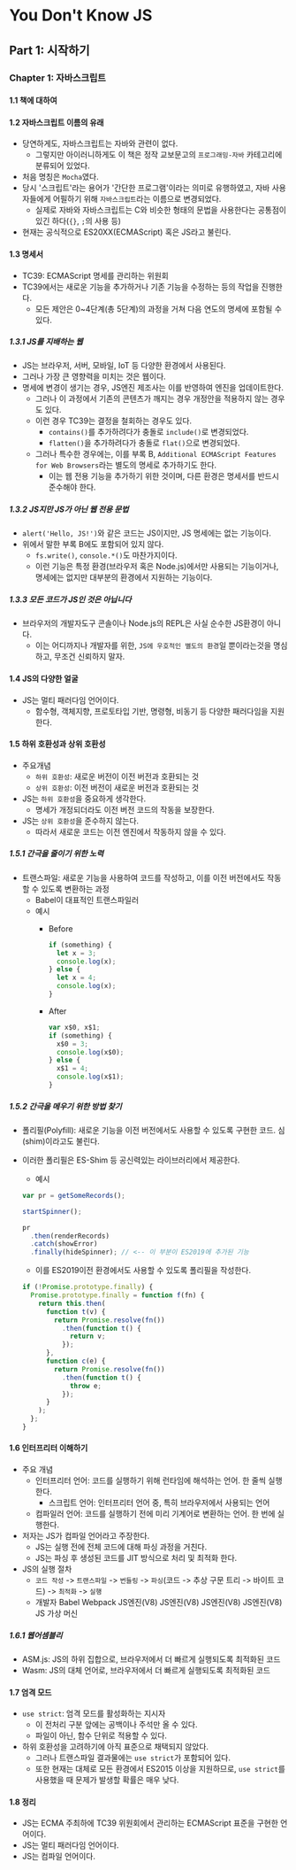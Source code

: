 # You Don't Know JS

## Part 1: 시작하기

### Chapter 1: 자바스크립트

#### 1.1 책에 대하여

#### 1.2 자바스크립트 이름의 유래

- 당연하게도, 자바스크립트는 자바와 관련이 없다.
  - 그렇지만 아이러니하게도 이 책은 정작 교보문고의 `프로그래밍-자바` 카테고리에 분류되어 있었다.
- 처음 명칭은 `Mocha`였다.
- 당시 '스크립트'라는 용어가 '간단한 프로그램'이라는 의미로 유행하였고, 자바 사용자들에게 어필하기 위해 `자바스크립트`라는 이름으로 변경되었다.
  - 실제로 자바와 자바스크립트는 C와 비슷한 형태의 문법을 사용한다는 공통점이 있긴 하다(`{}`, `;`의 사용 등)
- 현재는 공식적으로 ES20XX(ECMAScript) 혹은 JS라고 불린다.

#### 1.3 명세서

- TC39: ECMAScript 명세를 관리하는 위원회
- TC39에서는 새로운 기능을 추가하거나 기존 기능을 수정하는 등의 작업을 진행한다.
  - 모든 제안은 0~4단계(총 5단계)의 과정을 거쳐 다음 연도의 명세에 포함될 수 있다.

##### 1.3.1 JS를 지배하는 웹

- JS는 브라우저, 서버, 모바일, IoT 등 다양한 환경에서 사용된다.
- 그러나 가장 큰 영향력을 미치는 것은 웹이다.
- 명세에 변경이 생기는 경우, JS엔진 제조사는 이를 반영하여 엔진을 업데이트한다.
  - 그러나 이 과정에서 기존의 콘텐츠가 깨지는 경우 개정안을 적용하지 않는 경우도 있다.
  - 이런 경우 TC39는 결정을 철회하는 경우도 있다.
    - `contains()`를 추가하려다가 충돌로 `include()`로 변경되었다.
    - `flatten()`을 추가하려다가 충돌로 `flat()`으로 변경되었다.
  - 그러나 특수한 경우에는, 이를 부록 B, `Additional ECMAScript Features for Web Browsers`라는 별도의 명세로 추가하기도 한다.
    - 이는 웹 전용 기능을 추가하기 위한 것이며, 다른 환경은 명세서를 반드시 준수해야 한다.

##### 1.3.2 JS지만 JS가 아닌 웹 전용 문법

- `alert('Hello, JS!')`와 같은 코드는 JS이지만, JS 명세에는 없는 기능이다.
- 위에서 말한 부록 B에도 포함되어 있지 않다.
  - `fs.write()`, `console.*()`도 마찬가지이다.
  - 이런 기능은 특정 환경(브라우저 혹은 Node.js)에서만 사용되는 기능이거나, 명세에는 없지만 대부분의 환경에서 지원하는 기능이다.

##### 1.3.3 모든 코드가 JS인 것은 아닙니다

- 브라우저의 개발자도구 콘솔이나 Node.js의 REPL은 사실 순수한 JS환경이 아니다.
  - 이는 어디까지나 개발자를 위한, `JS에 우호적인 별도의 환경`일 뿐이라는것을 명심하고, 무조건 신뢰하지 말자.

#### 1.4 JS의 다양한 얼굴

- JS는 멀티 패러다임 언어이다.
  - 함수형, 객체지향, 프로토타입 기반, 명령형, 비동기 등 다양한 패러다임을 지원한다.

#### 1.5 하위 호환성과 상위 호환성

- 주요개념
  - `하위 호환성`: 새로운 버전이 이전 버전과 호환되는 것
  - `상위 호환성`: 이전 버전이 새로운 버전과 호환되는 것
- JS는 `하위 호환성`을 중요하게 생각한다.
  - 명세가 개정되더라도 이전 버전 코드의 작동을 보장한다.
- JS는 `상위 호환성`을 준수하지 않는다.
  - 따라서 새로운 코드는 이전 엔진에서 작동하지 않을 수 있다.

##### 1.5.1 간극을 줄이기 위한 노력

- 트랜스파일: 새로운 기능을 사용하여 코드를 작성하고, 이를 이전 버전에서도 작동할 수 있도록 변환하는 과정
  - Babel이 대표적인 트랜스파일러
  - 예시
    - Before

      ```js
      if (something) {
        let x = 3;
        console.log(x);
      } else {
        let x = 4;
        console.log(x);
      }
      ```

    - After

      ```js
      var x$0, x$1;
      if (something) {
        x$0 = 3;
        console.log(x$0);
      } else {
        x$1 = 4;
        console.log(x$1);
      }
      ```

##### 1.5.2 간극을 메우기 위한 방법 찾기

- 폴리필(Polyfill): 새로운 기능을 이전 버전에서도 사용할 수 있도록 구현한 코드. 심(shim)이라고도 불린다.
- 이러한 폴리필은 ES-Shim 등 공신력있는 라이브러리에서 제공한다.
  - 예시

  ```js
  var pr = getSomeRecords();

  startSpinner();

  pr
    .then(renderRecords)
    .catch(showError)
    .finally(hideSpinner); // <-- 이 부분이 ES2019에 추가된 기능
  ```

  - 이를 ES2019이전 환경에서도 사용할 수 있도록 폴리필을 작성한다.

  ```js
  if (!Promise.prototype.finally) {
    Promise.prototype.finally = function f(fn) {
      return this.then(
        function t(v) {
          return Promise.resolve(fn())
            .then(function t() {
              return v;
            });
        },
        function c(e) {
          return Promise.resolve(fn())
            .then(function t() {
              throw e;
            });
        }
      );
    };
  }
  ```

#### 1.6 인터프리터 이해하기

- 주요 개념
  - 인터프리터 언어: 코드를 실행하기 위해 런타임에 해석하는 언어. 한 줄씩 실행한다.
    - 스크립트 언어: 인터프리터 언어 중, 특히 브라우저에서 사용되는 언어
  - 컴파일러 언어: 코드를 실행하기 전에 미리 기계어로 변환하는 언어. 한 번에 실행한다.
- 저자는 JS가 컴파일 언어라고 주장한다.
  - JS는 실행 전에 전체 코드에 대해 파싱 과정을 거친다.
  - JS는 파싱 후 생성된 코드를 JIT 방식으로 처리 및 최적화 한다.
- JS의 실행 절차
  - `코드 작성` -> `트랜스파일` -> `번들링` -> `파싱`(코드 -> 추상 구문 트리 -> 바이트 코드) -> `최적화` -> `실행`
  -   개발자        Babel       Webpack    JS엔진(V8)    JS엔진(V8)     JS엔진(V8)    JS엔진(V8)  JS 가상 머신

##### 1.6.1 웹어셈블리

- ASM.js: JS의 하위 집합으로, 브라우저에서 더 빠르게 실행되도록 최적화된 코드
- Wasm: JS의 대체 언어로, 브라우저에서 더 빠르게 실행되도록 최적화된 코드

#### 1.7 엄격 모드

- `use strict`: 엄격 모드를 활성화하는 지시자
  - 이 전처리 구분 앞에는 공백이나 주석만 올 수 있다.
  - 파일이 아닌, 함수 단위로 적용할 수 있다.
- 하위 호환성을 고려하기에 아직 표준으로 채택되지 않았다.
  - 그러나 트랜스파일 결과물에는 `use strict`가 포함되어 있다.
  - 또한 현재는 대체로 모든 환경에서 ES2015 이상을 지원하므로, `use strict`를 사용했을 때 문제가 발생할 확률은 매우 낮다.

#### 1.8 정리

- JS는 ECMA 주최하에 TC39 위원회에서 관리하는 ECMAScript 표준을 구현한 언어이다.
- JS는 멀티 패러다임 언어이다.
- JS는 컴파일 언어이다.
